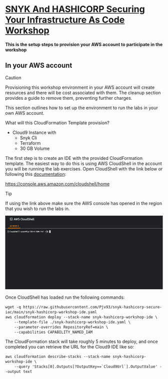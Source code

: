 # [SNYK And HASHICORP Securing Your Infrastructure As Code Workshop](https://snyk-hashicorp.awsworkshop.io/)

**This is the setup steps to provision your AWS account to participate in the workshop**

## In your AWS account

> [!CAUTION]
> Provisioning this workshop environment in your AWS account will create resources and there will be cost associated with them. The cleanup section provides a guide to remove them, preventing further charges.


This section outlines how to set up the environment to run the labs in your own AWS account. 

What will this CloudFormation Template provision?

- Cloud9 Instance with
   - Snyk Cli
   - Terraform
   - 30 GB Volume



The first step is to create an IDE with the provided CloudFormation template. The easiest way to do this is using AWS CloudShell in the account you will be running the lab exercises. Open CloudShell with the link below or following this [documentation](https://docs.aws.amazon.com/cloudshell/latest/userguide/getting-started.html#launch-region-shell):

https://console.aws.amazon.com/cloudshell/home


> [!TIP]
> If using the link above make sure the AWS console has opened in the region that you wish to run the labs in.

![cloudshell terminal](/assets/cloudshell.png)

Once CloudShell has loaded run the following commands:

```
wget -q https://raw.githubusercontent.com/Pjv93/snyk-hashicorp-secure-iac/main/snyk-hashicorp-workshop-ide.yaml
aws cloudformation deploy --stack-name snyk-hashicorp-workshop-ide \
    --template-file ./snyk-hashicorp-workshop-ide.yaml \
    --parameter-overrides RepositoryRef=main \
    --capabilities CAPABILITY_NAMED_IAM
```


The CloudFormation stack will take roughly 5 minutes to deploy, and once completed you can retrieve the URL for the Cloud9 IDE like so:

```
aws cloudformation describe-stacks --stack-name snyk-hashicorp-workshop-ide \
    --query 'Stacks[0].Outputs[?OutputKey==`Cloud9Url`].OutputValue' --output text
```
